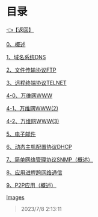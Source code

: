 # 目录  


[👈【返回】](..\--目录--计算机网络)  


[0、概述](.\0、概述)  

[1、域名系统DNS](.\1、域名系统DNS)  

[2、文件传输协议FTP](.\2、文件传输协议FTP)  

[3、远程终端协议TELNET](.\3、远程终端协议TELNET)  

[4-0、万维网WWW](.\4-0、万维网WWW)  

[4-1、万维网WWW(2)](.\4-1、万维网WWW(2))  

[4-2、万维网WWW(3)](.\4-2、万维网WWW(3))  

[5、电子邮件](.\5、电子邮件)  

[6、动态主机配置协议DHCP](.\6、动态主机配置协议DHCP)  

[7、简单网络管理协议SNMP（概述）](.\7、简单网络管理协议SNMP（概述）)  

[8、应用进程跨网络通信](.\8、应用进程跨网络通信)  

[9、P2P应用（概述）](.\9、P2P应用（概述）)  

[Images](.\Images\--目录--Images)  







> 2023/7/8 2:13:11
